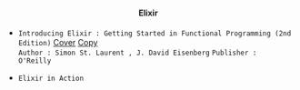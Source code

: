 #### <div align = "center"> Elixir

- `Introducing Elixir : Getting Started in Functional Programming (2nd Edition)` 
  [Cover](https://covers.zlibcdn2.com/covers299/books/35/ab/d3/35abd3bddbf11892d6cecc11408db4ab.jpg)
  [Copy](https://1lib.uk/book/3602772/eab110) <br/>
  `Author : Simon St. Laurent , J. David Eisenberg` `Publisher : O'Reilly` <br/>
  
- `Elixir in Action`

